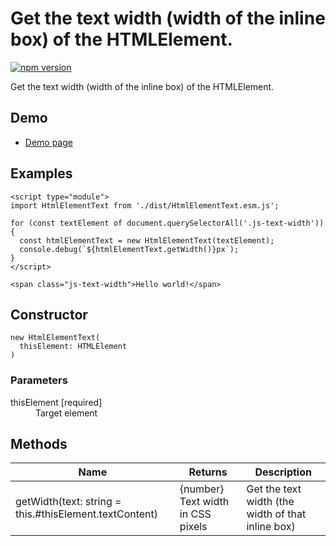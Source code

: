 # Get the text width (width of the inline box) of the HTMLElement.

[![npm version](https://badge.fury.io/js/%40saekitominaga%2Fhtmlelement-text.svg)](https://badge.fury.io/js/%40saekitominaga%2Fhtmlelement-text)

Get the text width (width of the inline box) of the HTMLElement.

## Demo

- [Demo page](https://saekitominaga.github.io/htmlelement-text/demo.html)

## Examples

```
<script type="module">
import HtmlElementText from './dist/HtmlElementText.esm.js';

for (const textElement of document.querySelectorAll('.js-text-width')) {
  const htmlElementText = new HtmlElementText(textElement);
  console.debug(`${htmlElementText.getWidth()}px`);
}
</script>

<span class="js-text-width">Hello world!</span>
```

## Constructor

```
new HtmlElementText(
  thisElement: HTMLElement
)
```

### Parameters

<dl>
<dt>thisElement [required]</dt>
<dd>Target element</dd>
</dl>

## Methods

| Name | Returns | Description |
|-|-|-|
| getWidth(text: string = this.#thisElement.textContent) | {number} Text width in CSS pixels | Get the text width (the width of that inline box) |
